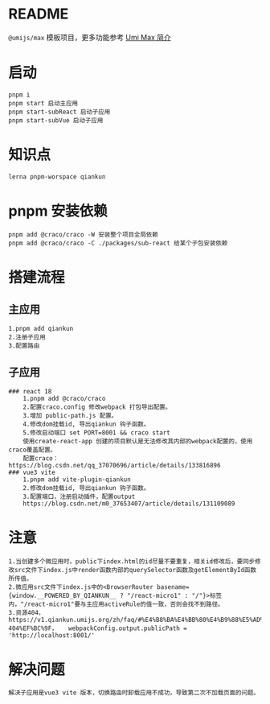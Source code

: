# README

`@umijs/max` 模板项目，更多功能参考 [Umi Max 简介](https://umijs.org/docs/max/introduce)

# 启动

    pnpm i
    pnpm start 启动主应用
    pnpm start-subReact 启动子应用
    pnpm start-subVue 启动子应用

# 知识点

    lerna pnpm-worspace qiankun

# pnpm 安装依赖

    pnpm add @craco/craco -W 安装整个项目全局依赖
    pnpm add @craco/craco -C ./packages/sub-react 给某个子包安装依赖


# 搭建流程
## 主应用
    1.pnpm add qiankun
    2.注册子应用
    3.配置路由
## 子应用
    ### react 18
        1.pnpm add @craco/craco
        2.配置craco.config 修改webpack 打包导出配置。
        3.增加 public-path.js 配置。
        4.修改dom挂载id, 导出qiankun 钩子函数。
        5.修改启动端口 set PORT=8001 && craco start
        使用create-react-app 创建的项目默认是无法修改其内部的webpack配置的，使用craco覆盖配置。
        配置craco： https://blog.csdn.net/qq_37070696/article/details/133816896
    ### vue3 vite
        1.pnpm add vite-plugin-qiankun
        2.修改dom挂载id, 导出qiankun 钩子函数。
        3.配置端口，注册启动插件，配置output
        https://blog.csdn.net/m0_37653407/article/details/131109089

# 注意

    1.当创建多个微应用时，public下index.html的id尽量不要重复，相关id修改后，要同步修改src文件下index.js中render函数内部的querySelector函数及getElementById函数所传值。
    2.微应用src文件下index.js中的<BrowserRouter basename={window.__POWERED_BY_QIANKUN__ ? "/react-micro1" : "/"}>标签内，"/react-micro1"要与主应用activeRule的值一致，否则会找不到路径。
    3.资源404， https://v1.qiankun.umijs.org/zh/faq/#%E4%B8%BA%E4%BB%80%E4%B9%88%E5%AD%90%E5%BA%94%E7%94%A8%E5%8A%A0%E8%BD%BD%E7%9A%84%E8%B5%84%E6%BA%90%E4%BC%9A-404%EF%BC%9F，   webpackConfig.output.publicPath = 'http://localhost:8001/'

# 解决问题

    解决子应用是vue3 vite 版本，切换路由时卸载应用不成功，导致第二次不加载页面的问题。
